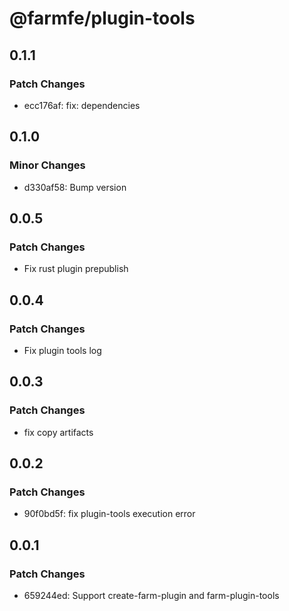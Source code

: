 # @farmfe/plugin-tools

## 0.1.1

### Patch Changes

- ecc176af: fix: dependencies

## 0.1.0

### Minor Changes

- d330af58: Bump version

## 0.0.5

### Patch Changes

- Fix rust plugin prepublish

## 0.0.4

### Patch Changes

- Fix plugin tools log

## 0.0.3

### Patch Changes

- fix copy artifacts

## 0.0.2

### Patch Changes

- 90f0bd5f: fix plugin-tools execution error

## 0.0.1

### Patch Changes

- 659244ed: Support create-farm-plugin and farm-plugin-tools
